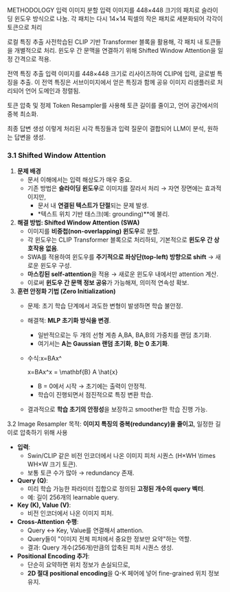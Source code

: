 METHODOLOGY
입력 이미지 분할
입력 이미지를 448×448 크기의 패치로 슬라이딩 윈도우 방식으로 나눔.
각 패치는 다시 14×14 픽셀의 작은 패치로 세분화되어 각각이 토큰으로 처리

로컬 특징 추출
사전학습된 CLIP 기반 Transformer 블록을 활용해, 각 패치 내 토큰들을 개별적으로 처리.
윈도우 간 문맥을 연결하기 위해 Shifted Window Attention을 일정 간격으로 적용.

전역 특징 추출
입력 이미지를 448×448 크기로 리사이즈하여 CLIP에 입력, 글로벌 특징을 추출.
이 전역 특징은 서브이미지에서 얻은 특징과 함께 공유 이미지 리샘플러로 처리되어 언어 도메인과 정렬됨.

토큰 압축 및 정제
Token Resampler를 사용해 토큰 길이를 줄이고, 언어 공간에서의 중복 최소화.

최종 답변 생성
이렇게 처리된 시각 특징들과 입력 질문이 결합되어 LLM이 분석, 원하는 답변을 생성.

### 3.1 Shifted Window Attention

1. **문제 배경**
    - 문서 이해에서는 입력 해상도가 매우 중요.
    - 기존 방법은 **슬라이딩 윈도우**로 이미지를 잘라서 처리 → 자연 장면에는 효과적이지만,
        - 문서 내 **연결된 텍스트가 단절**되는 문제 발생.
        - *텍스트 위치 기반 태스크(예: grounding)**에 불리.
2. **해결 방법: Shifted Window Attention (SWA)**
    - 이미지를 **비중첩(non-overlapping) 윈도우**로 분할.
    - 각 윈도우는 CLIP Transformer 블록으로 처리하되, 기본적으로 **윈도우 간 상호작용 없음**.
    - SWA를 적용하여 윈도우를 **주기적으로 좌상단(top-left) 방향으로 shift** → 새로운 윈도우 구성.
    - **마스킹된 self-attention**을 적용 → 새로운 윈도우 내에서만 attention 계산.
    - 이로써 **윈도우 간 문맥 정보 공유**가 가능해져, 의미적 연속성 확보.
3. **훈련 안정화 기법 (Zero Initialization)**
    - 문제: 초기 학습 단계에서 과도한 변형이 발생하면 학습 불안정.
    - 해결책: **MLP 초기화 방식을 변경**.
        - 일반적으로는 두 개의 선형 계층 A,BA, BA,B의 가중치를 랜덤 초기화.
        - 여기서는 **A는 Gaussian 랜덤 초기화**, **B는 0 초기화**.
    - 수식:x=BAx^
        
        x=BAx^x = \mathbf{B} A \hat{x}
        
        - B = 0에서 시작 → 초기에는 출력이 안정적.
        - 학습이 진행되면서 점진적으로 특징 변환 학습.
    - 결과적으로 **학습 초기의 안정성**을 보장하고 smoother한 학습 진행 가능.

3.2 Image Resampler
목적: **이미지 특징의 중복(redundancy)을 줄이고**, 일정한 길이로 압축하기 위해 사용

- **입력**:
    - Swin/CLIP 같은 비전 인코더에서 나온 이미지 피처 시퀀스 (H×WH \times WH×W 크기 토큰).
    - 보통 토큰 수가 많아 → redundancy 존재.
- **Query (Q)**:
    - 미리 학습 가능한 파라미터 집합으로 정의된 **고정된 개수의 query 벡터**.
    - 예: 길이 256개의 learnable query.
- **Key (K), Value (V)**:
    - 비전 인코더에서 나온 이미지 피처.
- **Cross-Attention 수행**:
    - Query ↔ Key, Value를 연결해서 attention.
    - Query들이 "이미지 전체 피처에서 중요한 정보만 요약"하는 역할.
    - 결과: Query 개수(256개)만큼의 압축된 피처 시퀀스 생성.
- **Positional Encoding 추가**:
    - 단순히 요약하면 위치 정보가 손실되므로,
    - **2D 절대 positional encoding**을 Q-K 페어에 넣어 fine-grained 위치 정보 유지.
